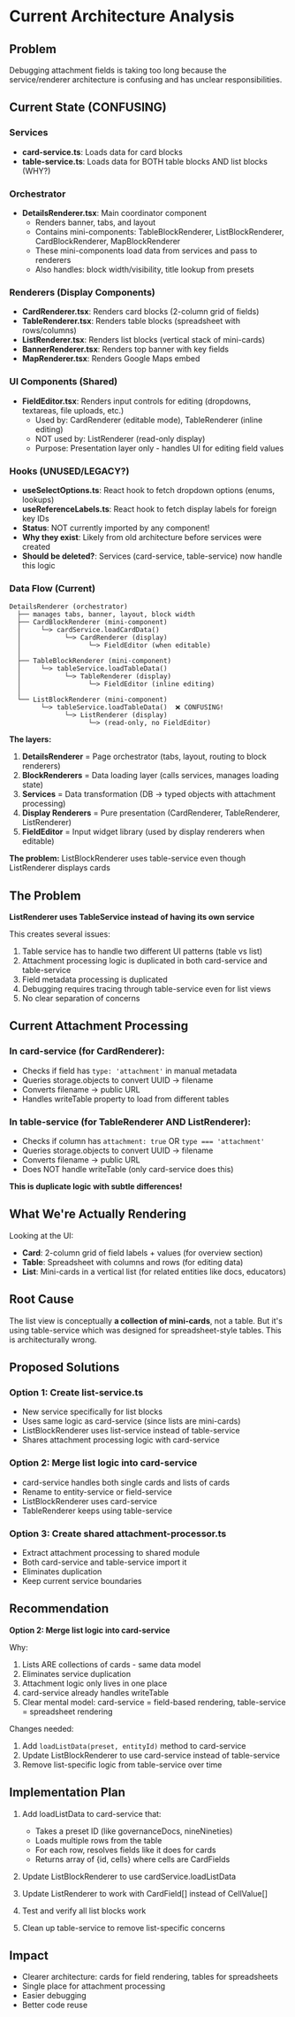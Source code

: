 # Current Architecture Analysis

## Problem
Debugging attachment fields is taking too long because the service/renderer architecture is confusing and has unclear responsibilities.

## Current State (CONFUSING)

### Services
- **card-service.ts**: Loads data for card blocks
- **table-service.ts**: Loads data for BOTH table blocks AND list blocks (WHY?)

### Orchestrator
- **DetailsRenderer.tsx**: Main coordinator component
  - Renders banner, tabs, and layout
  - Contains mini-components: TableBlockRenderer, ListBlockRenderer, CardBlockRenderer, MapBlockRenderer
  - These mini-components load data from services and pass to renderers
  - Also handles: block width/visibility, title lookup from presets

### Renderers (Display Components)
- **CardRenderer.tsx**: Renders card blocks (2-column grid of fields)
- **TableRenderer.tsx**: Renders table blocks (spreadsheet with rows/columns)
- **ListRenderer.tsx**: Renders list blocks (vertical stack of mini-cards)
- **BannerRenderer.tsx**: Renders top banner with key fields
- **MapRenderer.tsx**: Renders Google Maps embed

### UI Components (Shared)
- **FieldEditor.tsx**: Renders input controls for editing (dropdowns, textareas, file uploads, etc.)
  - Used by: CardRenderer (editable mode), TableRenderer (inline editing)
  - NOT used by: ListRenderer (read-only display)
  - Purpose: Presentation layer only - handles UI for editing field values

### Hooks (UNUSED/LEGACY?)
- **useSelectOptions.ts**: React hook to fetch dropdown options (enums, lookups)
- **useReferenceLabels.ts**: React hook to fetch display labels for foreign key IDs
- **Status**: NOT currently imported by any component!
- **Why they exist**: Likely from old architecture before services were created
- **Should be deleted?**: Services (card-service, table-service) now handle this logic

### Data Flow (Current)
```
DetailsRenderer (orchestrator)
  ├── manages tabs, banner, layout, block width
  ├── CardBlockRenderer (mini-component)
  │     └─> cardService.loadCardData()
  │           └─> CardRenderer (display)
  │                 └─> FieldEditor (when editable)
  │
  ├── TableBlockRenderer (mini-component)
  │     └─> tableService.loadTableData()
  │           └─> TableRenderer (display)
  │                 └─> FieldEditor (inline editing)
  │
  └── ListBlockRenderer (mini-component)
        └─> tableService.loadTableData()  ❌ CONFUSING!
              └─> ListRenderer (display)
                    └─> (read-only, no FieldEditor)
```

**The layers:**
1. **DetailsRenderer** = Page orchestrator (tabs, layout, routing to block renderers)
2. **BlockRenderers** = Data loading layer (calls services, manages loading state)
3. **Services** = Data transformation (DB → typed objects with attachment processing)
4. **Display Renderers** = Pure presentation (CardRenderer, TableRenderer, ListRenderer)
5. **FieldEditor** = Input widget library (used by display renderers when editable)

**The problem:** ListBlockRenderer uses table-service even though ListRenderer displays cards

## The Problem

**ListRenderer uses TableService instead of having its own service**

This creates several issues:
1. Table service has to handle two different UI patterns (table vs list)
2. Attachment processing logic is duplicated in both card-service and table-service
3. Field metadata processing is duplicated
4. Debugging requires tracing through table-service even for list views
5. No clear separation of concerns

## Current Attachment Processing

### In card-service (for CardRenderer):
- Checks if field has `type: 'attachment'` in manual metadata
- Queries storage.objects to convert UUID → filename
- Converts filename → public URL
- Handles writeTable property to load from different tables

### In table-service (for TableRenderer AND ListRenderer):
- Checks if column has `attachment: true` OR `type === 'attachment'`
- Queries storage.objects to convert UUID → filename
- Converts filename → public URL
- Does NOT handle writeTable (only card-service does this)

**This is duplicate logic with subtle differences!**

## What We're Actually Rendering

Looking at the UI:
- **Card**: 2-column grid of field labels + values (for overview section)
- **Table**: Spreadsheet with columns and rows (for editing data)
- **List**: Mini-cards in a vertical list (for related entities like docs, educators)

## Root Cause

The list view is conceptually **a collection of mini-cards**, not a table. But it's using table-service which was designed for spreadsheet-style tables. This is architecturally wrong.

## Proposed Solutions

### Option 1: Create list-service.ts
- New service specifically for list blocks
- Uses same logic as card-service (since lists are mini-cards)
- ListBlockRenderer uses list-service instead of table-service
- Shares attachment processing logic with card-service

### Option 2: Merge list logic into card-service
- card-service handles both single cards and lists of cards
- Rename to entity-service or field-service
- ListBlockRenderer uses card-service
- TableRenderer keeps using table-service

### Option 3: Create shared attachment-processor.ts
- Extract attachment processing to shared module
- Both card-service and table-service import it
- Eliminates duplication
- Keep current service boundaries

## Recommendation

**Option 2: Merge list logic into card-service**

Why:
1. Lists ARE collections of cards - same data model
2. Eliminates service duplication
3. Attachment logic only lives in one place
4. card-service already handles writeTable
5. Clear mental model: card-service = field-based rendering, table-service = spreadsheet rendering

Changes needed:
1. Add `loadListData(preset, entityId)` method to card-service
2. Update ListBlockRenderer to use card-service instead of table-service
3. Remove list-specific logic from table-service over time

## Implementation Plan

1. Add loadListData to card-service that:
   - Takes a preset ID (like governanceDocs, nineNineties)
   - Loads multiple rows from the table
   - For each row, resolves fields like it does for cards
   - Returns array of {id, cells} where cells are CardFields

2. Update ListBlockRenderer to use cardService.loadListData

3. Update ListRenderer to work with CardField[] instead of CellValue[]

4. Test and verify all list blocks work

5. Clean up table-service to remove list-specific concerns

## Impact

- Clearer architecture: cards for field rendering, tables for spreadsheets
- Single place for attachment processing
- Easier debugging
- Better code reuse
